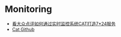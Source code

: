 # Monitoring
- [看大众点评如何通过实时监控系统CAT打造7*24服务](http://mp.weixin.qq.com/s?__biz=MzAwMDU1MTE1OQ==&mid=207497106&idx=1&sn=dcd2196078c40f0eec268638de2b0b0d&scene=2&from=timeline&isappinstalled=0#rd)
- [Cat Github](https://github.com/dianping/cat)
